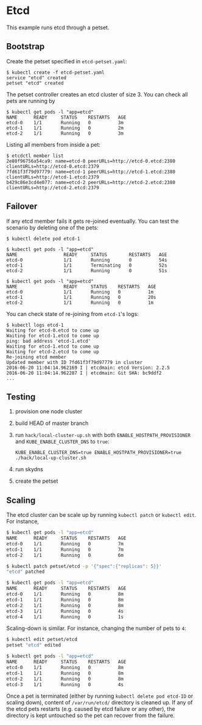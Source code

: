 # Etcd

This example runs etcd through a petset.

## Bootstrap

Create the petset specified in ``etcd-petset.yaml``:

```shell
$ kubectl create -f etcd-petset.yaml
service "etcd" created
petset "etcd" created
```

The petset controller creates an etcd cluster of size 3.
You can check all pets are running by

```shell
$ kubectl get pods -l "app=etcd"
NAME      READY     STATUS    RESTARTS   AGE
etcd-0    1/1       Running   0          3m
etcd-1    1/1       Running   0          2m
etcd-2    1/1       Running   0          3m
```

Listing all members from inside a pet:

```shell
$ etcdctl member list
2e80f96756a54ca9: name=etcd-0 peerURLs=http://etcd-0.etcd:2380 clientURLs=http://etcd-0.etcd:2379
7fd61f3f79d97779: name=etcd-1 peerURLs=http://etcd-1.etcd:2380 clientURLs=http://etcd-1.etcd:2379
b429c86e3cd4e077: name=etcd-2 peerURLs=http://etcd-2.etcd:2380 clientURLs=http://etcd-2.etcd:2379
```

## Failover

If any etcd member fails it gets re-joined eventually.
You can test the scenario by deleting one of the pets:

```shell
$ kubectl delete pod etcd-1
```

```shell
$ kubectl get pods -l "app=etcd"
NAME                 READY     STATUS        RESTARTS   AGE
etcd-0               1/1       Running       0          54s
etcd-1               1/1       Terminating   0          52s
etcd-2               1/1       Running       0          51s
```

```shell
$ kubectl get pods -l "app=etcd"
NAME                 READY     STATUS    RESTARTS   AGE
etcd-0               1/1       Running   0          1m
etcd-1               1/1       Running   0          20s
etcd-2               1/1       Running   0          1m
```

You can check state of re-joining from ``etcd-1``'s logs:

```shell
$ kubectl logs etcd-1
Waiting for etcd-0.etcd to come up
Waiting for etcd-1.etcd to come up
ping: bad address 'etcd-1.etcd'
Waiting for etcd-1.etcd to come up
Waiting for etcd-2.etcd to come up
Re-joining etcd member
Updated member with ID 7fd61f3f79d97779 in cluster
2016-06-20 11:04:14.962169 I | etcdmain: etcd Version: 2.2.5
2016-06-20 11:04:14.962287 I | etcdmain: Git SHA: bc9ddf2
...
```

## Testing

1. provision one node cluster
1. build HEAD of master branch
1. run ``hack/local-cluster-up.sh`` with both ``ENABLE_HOSTPATH_PROVISIONER`` and ``KUBE_ENABLE_CLUSTER_DNS`` to ``true``:

   ```shell
   KUBE_ENABLE_CLUSTER_DNS=true ENABLE_HOSTPATH_PROVISIONER=true ./hack/local-up-cluster.sh
   ```

1. run skydns
1. create the petset

## Scaling

The etcd cluster can be scale up by running ``kubectl patch`` or ``kubectl edit``. For instance,

```sh
$ kubectl get pods -l "app=etcd"
NAME      READY     STATUS    RESTARTS   AGE
etcd-0    1/1       Running   0          7m
etcd-1    1/1       Running   0          7m
etcd-2    1/1       Running   0          6m

$ kubectl patch petset/etcd -p '{"spec":{"replicas": 5}}'
"etcd" patched

$ kubectl get pods -l "app=etcd"
NAME      READY     STATUS    RESTARTS   AGE
etcd-0    1/1       Running   0          8m
etcd-1    1/1       Running   0          8m
etcd-2    1/1       Running   0          8m
etcd-3    1/1       Running   0          4s
etcd-4    1/1       Running   0          1s
```

Scaling-down is similar. For instance, changing the number of pets to ``4``:

```sh
$ kubectl edit petset/etcd
petset "etcd" edited

$ kubectl get pods -l "app=etcd"
NAME      READY     STATUS    RESTARTS   AGE
etcd-0    1/1       Running   0          8m
etcd-1    1/1       Running   0          8m
etcd-2    1/1       Running   0          8m
etcd-3    1/1       Running   0          4s
```

Once a pet is terminated (either by running ``kubectl delete pod etcd-ID`` or scaling down),
content of ``/var/run/etcd/`` directory is cleaned up.
If any of the etcd pets restarts (e.g. caused by etcd failure or any other),
the directory is kept untouched so the pet can recover from the failure.

